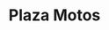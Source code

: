 ---
title: "Plaza Motos"
url: /san-fernando-del-valle-de-catamarca/plaza-motos/
shop: motocicleta
---